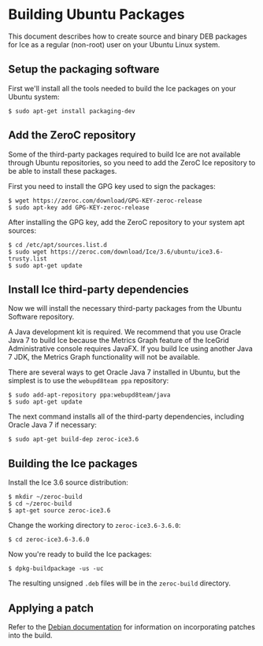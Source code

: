 # Building Ubuntu Packages

This document describes how to create source and binary DEB packages for Ice as
a regular (non-root) user on your Ubuntu Linux system.

## Setup the packaging software

First we'll install all the tools needed to build the Ice packages on your Ubuntu
system:

    $ sudo apt-get install packaging-dev

## Add the ZeroC repository

Some of the third-party packages required to build Ice are not available through
Ubuntu repositories, so you need to add the ZeroC Ice repository to be able to
install these packages.

First you need to install the GPG key used to sign the packages:

    $ wget https://zeroc.com/download/GPG-KEY-zeroc-release
    $ sudo apt-key add GPG-KEY-zeroc-release

After installing the GPG key, add the ZeroC repository to your system apt sources:

    $ cd /etc/apt/sources.list.d
    $ sudo wget https://zeroc.com/download/Ice/3.6/ubuntu/ice3.6-trusty.list
    $ sudo apt-get update

## Install Ice third-party dependencies

Now we will install the necessary third-party packages from the Ubuntu Software
repository.

A Java development kit is required. We recommend that you use Oracle Java 7 to
build Ice because the Metrics Graph feature of the IceGrid Administrative console
requires JavaFX. If you build Ice using another Java 7 JDK, the Metrics Graph
functionality will not be available.

There are several ways to get Oracle Java 7 installed in Ubuntu, but the simplest
is to use the `webupd8team ppa` repository:

    $ sudo add-apt-repository ppa:webupd8team/java
    $ sudo apt-get update

The next command installs all of the third-party dependencies, including Oracle
Java 7 if necessary:

    $ sudo apt-get build-dep zeroc-ice3.6

## Building the Ice packages

Install the Ice 3.6 source distribution:

    $ mkdir ~/zeroc-build
    $ cd ~/zeroc-build
    $ apt-get source zeroc-ice3.6

Change the working directory to `zeroc-ice3.6-3.6.0`:

    $ cd zeroc-ice3.6-3.6.0

Now you're ready to build the Ice packages:

    $ dpkg-buildpackage -us -uc

The resulting unsigned `.deb` files will be in the `zeroc-build` directory.

## Applying a patch

Refer to the [Debian documentation][1] for information on incorporating patches
into the build.

[1]: https://www.debian.org/doc/manuals/maint-guide/dother.en.html#patches
